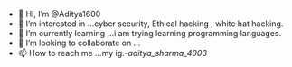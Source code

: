- 👋 Hi, I’m @Aditya1600
- 👀 I’m interested in ...cyber security, Ethical hacking , white hat hacking.
- 🌱 I’m currently learning ...i am trying learning programming languages.
- 💞️ I’m looking to collaborate on ...
- 📫 How to reach me ...my ig.-_aditya_sharma_4003_

<!---
Aditya1600/Aditya1600 is a ✨ special ✨ repository because its `README.md` (this file) appears on your GitHub profile.
You can click the Preview link to take a look at your changes.
--->
